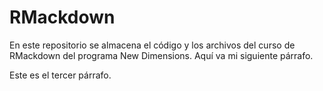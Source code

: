 # RMackdown

En este repositorio se almacena el código y los archivos del curso de RMackdown del programa New Dimensions.
Aquí va mi siguiente párrafo. 


Este es el tercer párrafo.